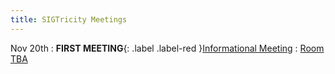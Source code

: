 ```yaml
---
title: SIGTricity Meetings
---
```


Nov 20th
: **FIRST MEETING**{: .label .label-red }[Informational Meeting](#)
  : [Room TBA](#)

<!--  Sep 29
: **Section**{: .label .label-purple }[Intro to Java](#)
  : [Solution](#)

Sep 30
: [Variables & Objects](#)
  : [1.2](#), [2.1](#)

Oct 1
: **Lab**{: .label .label-purple } [Intro to Java](#)

Oct 2
: [Tracing, IntLists, & Recursion](#)
  : [2.1](#)
: **HW 1 due**{: .label .label-red }
--->
